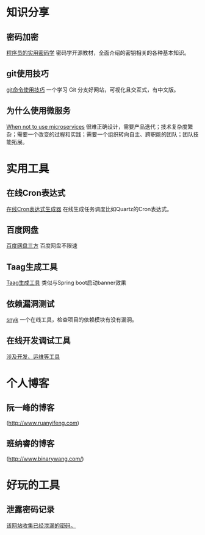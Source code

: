 # 知识分享

## 密码加密
[程序员的实用密码学](https://cryptobook.nakov.com/)
密码学开源教材，全面介绍的密钥相关的各种基本知识。

## git使用技巧
[git命令使用技巧](https://learngitbranching.js.org/)
一个学习 Git 分支好网站，可视化且交互式，有中文版。

## 为什么使用微服务
[When not to use microservices](https://www.feval.fr/posts/microservices/)
很难正确设计，需要产品迭代；技术复杂度繁杂；需要一个改变的过程和实践；需要一个组织转向自主、跨职能的团队；团队技能拓展。

# 实用工具

## 在线Cron表达式
[在线Cron表达式生成器](http://cron.qqe2.com/)
在线生成任务调度比如Quartz的Cron表达式。

## 百度网盘
[百度网盘三方](http://pandownload.com/)
百度网盘不限速

## Taag生成工具
[Taag生成工具](http://patorjk.com/software/taag/)
类似与Spring boot启动banner效果

## 依赖漏洞测试
[snyk](https://snyk.io/)
一个在线工具，检查项目的依赖模块有没有漏洞。

## 在线开发调试工具
[涉及开发、运维等工具](https://tool.apizl.com/)

# 个人博客

## 阮一峰的博客
(http://www.ruanyifeng.com)

## 班纳睿的博客
(http://www.binarywang.com/)

# 好玩的工具

## 泄露密码记录
[该网站收集已经泄漏的密码。](https://haveibeenpwned.com)